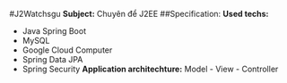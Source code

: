 #J2Watchsgu
**Subject:** Chuyên để J2EE
##Specification:
**Used techs:**
- Java Spring Boot
- MySQL
- Google Cloud Computer
- Spring Data JPA
- Spring Security
**Application architechture:**
  Model - View - Controller
